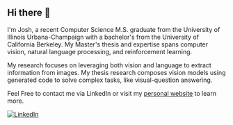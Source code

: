 ## Hi there 👋
I'm Josh, a recent Computer Science M.S. graduate from the University of Illinois Urbana-Champaign with a bachelor's from the University of California Berkeley. My Master's thesis and expertise spans computer vision, natural language processing, and reinforcement learning.

My research focuses on leveraging both vision and language to extract information from images. My thesis research composes vision models using generated code to solve complex tasks, like visual-question answering.

Feel Free to contact me via LinkedIn or visit my [personal website](https://jlevine272.github.io/) to learn more.


[![LinkedIn](https://img.shields.io/badge/LinkedIn-0077B5?style=for-the-badge&logo=linkedin&logoColor=white)](https://www.linkedin.com/in/josh-a-levine)

<!--
**jlevine272/jlevine272** is a ✨ _special_ ✨ repository because its `README.md` (this file) appears on your GitHub profile.

Here are some ideas to get you started:

- 🔭 I’m currently working on ...
- 🌱 I’m currently learning ...
- 👯 I’m looking to collaborate on ...
- 🤔 I’m looking for help with ...
- 💬 Ask me about ...
- 📫 How to reach me: ...
- 😄 Pronouns: ...
- ⚡ Fun fact: ...
-->
